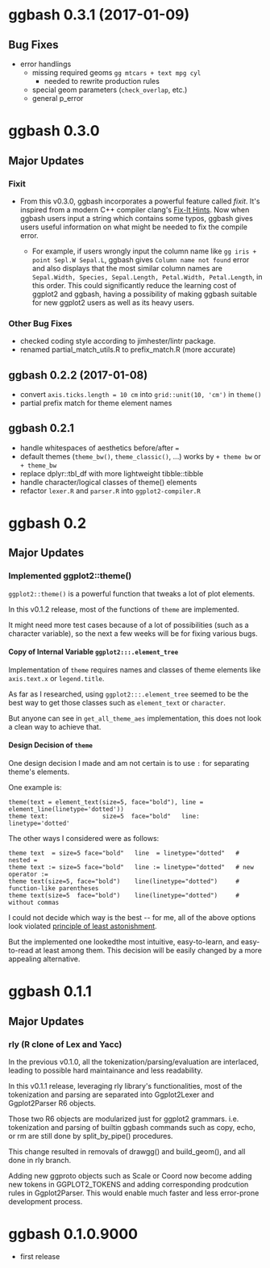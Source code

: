 # ggbash 0.3.1 (2017-01-09)

## Bug Fixes

+ error handlings
    + missing required geoms `gg mtcars + text mpg cyl`
        + needed to rewrite production rules
    + special geom parameters (`check_overlap`, etc.)
    + general p_error

# ggbash 0.3.0

## Major Updates

### Fixit

+ From this v0.3.0, ggbash incorporates a powerful feature called *fixit*.
  It's inspired from a modern C++ compiler
  clang's [Fix-It Hints](http://clang.llvm.org/docs/InternalsManual.html#fix-it-hints).
  Now when ggbash users input a string which contains some typos,
  ggbash gives users useful information on
  what might be needed to fix the compile error.

    + For example, if users wrongly input
      the column name like `gg iris + point Sepl.W Sepal.L`,
      ggbash gives `Column name not found` error
      and also displays that the most similar column names are
      `Sepal.Width, Species, Sepal.Length, Petal.Width, Petal.Length`,
      in this order.
      This could significantly reduce the learning cost of ggplot2 and ggbash,
      having a possibility of making ggbash suitable for new ggplot2 users
      as well as its heavy users.

### Other Bug Fixes

+ checked coding style according to jimhester/lintr package.
+ renamed partial_match_utils.R to prefix_match.R (more accurate)

## ggbash 0.2.2 (2017-01-08)

+ convert `axis.ticks.length = 10 cm` into `grid::unit(10, 'cm')` in `theme()`
+ partial prefix match for theme element names

## ggbash 0.2.1

+ handle whitespaces of aesthetics before/after `=`
+ default themes (`theme_bw()`, `theme_classic()`, ...) works by `+ theme bw` or `+ theme_bw`
+ replace dplyr::tbl_df with more lightweight tibble::tibble
+ handle character/logical classes of theme() elements
+ refactor `lexer.R` and `parser.R` into `ggplot2-compiler.R`

# ggbash 0.2

## Major Updates

### Implemented ggplot2::theme()

`ggplot2::theme()` is a powerful function that tweaks a lot of plot elements.

In this v0.1.2 release, most of the functions of `theme` are implemented.

It might need more test cases because of a lot of possibilities (such as a character variable),
so the next a few weeks will be for fixing various bugs.

#### Copy of Internal Variable `ggplot2:::.element_tree`

Implementation of `theme` requires names and classes of
theme elements like `axis.text.x` or `legend.title`.

As far as I researched, using `ggplot2:::.element_tree` seemed to be the best way
to get those classes such as `element_text` or `character`.

But anyone can see in `get_all_theme_aes` implementation,
this does not look a clean way to achieve that.

#### Design Decision of `theme`

One design decision I made and am not certain is to use `:` for separating theme's elements.

One example is:
```
theme(text = element_text(size=5, face="bold"), line = element_line(linetype='dotted'))
theme text:               size=5  face="bold"   line:               linetype='dotted'
```

The other ways I considered were as follows:

```
theme text  = size=5 face="bold"   line  = linetype="dotted"   # nested =
theme text := size=5 face="bold"   line := linetype="dotted"   # new operator :=
theme text(size=5, face="bold")    line(linetype="dotted")     # function-like parentheses
theme text(size=5  face="bold")    line(linetype="dotted")     # without commas
```

I could not decide which way is the best -- 
for me, all of the above options look violated [principle of least astonishment](https://en.wikipedia.org/wiki/Principle_of_least_astonishment).

But the implemented one lookedthe  most intuitive, easy-to-learn,
and easy-to-read at least among them.
This decision will be easily changed by a more appealing alternative.


# ggbash 0.1.1

## Major Updates

### rly (R clone of Lex and Yacc)

In the previous v0.1.0, all the tokenization/parsing/evaluation are interlaced,
leading to possible hard maintainance and less readability.

In this v0.1.1 release, leveraging rly library's functionalities,
most of the tokenization and parsing are
separated into Ggplot2Lexer and Ggplot2Parser R6 objects.

Those two R6 objects are modularized just for ggplot2 grammars.
i.e. tokenization and parsing of builtin ggbash commands
such as copy, echo, or rm are still done by split_by_pipe() procedures.

This change resulted in removals of drawgg() and build_geom(),
and all done in rly branch.

Adding new ggproto objects such as Scale or Coord now become
adding new tokens in GGPLOT2_TOKENS and adding corresponding
prodcution rules in Ggplot2Parser.
This would enable much faster and less error-prone development process.

# ggbash 0.1.0.9000

* first release

